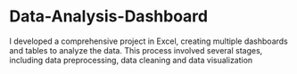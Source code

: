 # Data-Analysis-Dashboard
I developed a comprehensive project in Excel, creating multiple dashboards and tables to analyze the data. This process involved several stages, including data preprocessing, data cleaning and data visualization 
